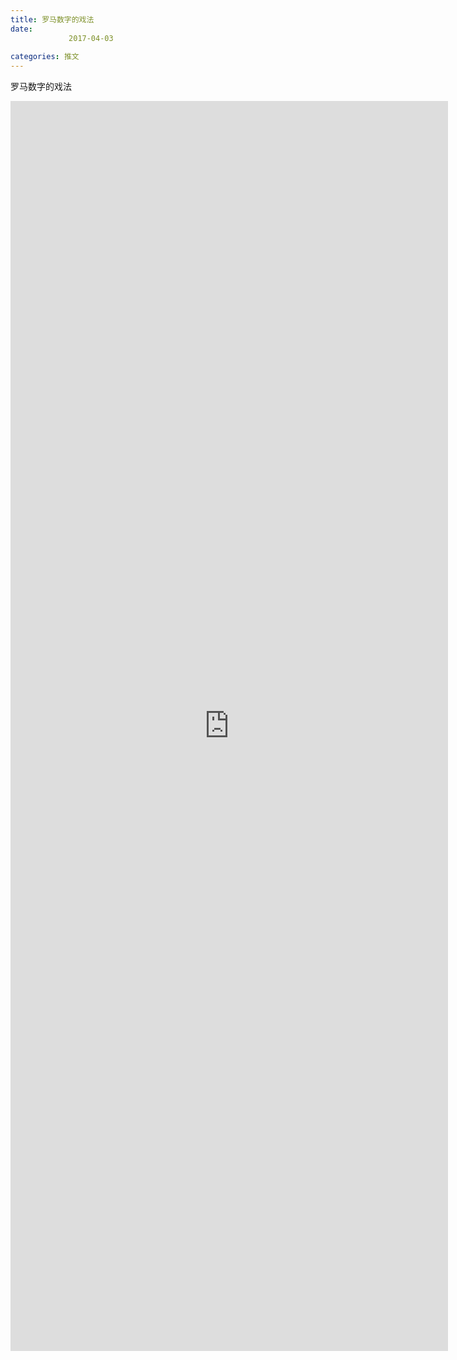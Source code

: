 ```yaml
---
title: 罗马数字的戏法
date: 
             2017-04-03
            
categories: 推文
---
```

罗马数字的戏法<!--more-->
<iframe src="http://202.114.234.173:8669/appbbs/Stata_Article/@罗马数字的戏法.htm" width="700px" height="2000px" scrolling="auto" frameborder=0 ></iframe>